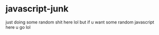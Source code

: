 # javascript-junk
just doing some random shit here lol
but if u want some random javascript here u go lol
